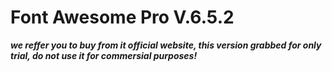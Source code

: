 # Font Awesome Pro V.6.5.2

***we reffer you to buy from it official website, this version grabbed for only trial, do not use it for commersial purposes!***
